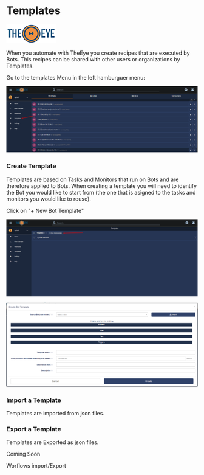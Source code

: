 # Templates

[![theeye.io](../images/logo-theeye-theOeye-logo2.png)](https://theeye.io/en/index.html)

When you automate with TheEye you create recipes that are executed by Bots. This recipes can be shared with other users or organizations by Templates.

 Go to the templates Menu in the left hamburguer menu:

![Dashboard - Hamburguer Menu](../images/image.png)

### Create Template

Templates are based on Tasks and Monitors that run on Bots and are therefore applied to Bots. When creating a template you will need to identify the Bot you would like to start from \(the one that is asigned to the tasks and monitors you would like to reuse\). 

Click on "+ New Bot Template"

![Templates Menu](../images/image-09.png)

![Templates Creation Window](../images/image-16.png)

### Import a Template

Templates are imported from json files.



### Export a Template

Templates are Exported as json files.













Coming Soon

Worflows import/Export

